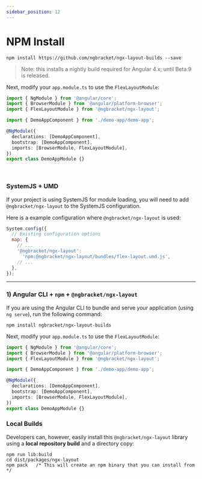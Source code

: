 ```yaml
---
sidebar_position: 12
---
```


# NPM Install

```terminal
npm install https://github.com/ngbracket/ngx-layout-builds --save
```

> Note: this installs a nightly build required for Angular 4.x; until Beta.9 is released.

Next, modify your `app.module.ts` to use the `FlexLayoutModule`:

```typescript
import { NgModule } from '@angular/core';
import { BrowserModule } from '@angular/platform-browser';
import { FlexLayoutModule } from '@ngbracket/ngx-layout';

import { DemoAppComponent } from './demo-app/demo-app';

@NgModule({
  declarations: [DemoAppComponent],
  bootstrap: [DemoAppComponent],
  imports: [BrowserModule, FlexLayoutModule],
})
export class DemoAppModule {}
```

<br/>

### SystemJS + UMD

If your project is using SystemJS for module loading, you will need to add `@ngbracket/ngx-layout` to the SystemJS
configuration.

Here is a example configuration where `@ngbracket/ngx-layout` is used:

```js
System.config({
  // Existing configuration options
  map: {
    // ...
    '@ngbracket/ngx-layout':
      'npm:@ngbracket/ngx-layout/bundles/flex-layout.umd.js',
    // ...
  },
});
```

---

### 1) Angular CLI + **`npm`** + `@ngbracket/ngx-layout`

If you are using the Angular CLI to bundle and serve your application (using `ng serve`), run the following command:

```terminal
npm install ngbracket/ngx-layout-builds
```

Next, modify your `app.module.ts` to use the `FlexLayoutModule`:

```typescript
import { NgModule } from '@angular/core';
import { BrowserModule } from '@angular/platform-browser';
import { FlexLayoutModule } from '@ngbracket/ngx-layout';

import { DemoAppComponent } from './demo-app/demo-app';

@NgModule({
  declarations: [DemoAppComponent],
  bootstrap: [DemoAppComponent],
  imports: [BrowserModule, FlexLayoutModule],
})
export class DemoAppModule {}
```

### Local Builds

Developers can, however, easily install this `@ngbracket/ngx-layout` library using a **local repository build**
and a directory copy:

```console
npm run lib:build
cd dist/packages/ngx-layout
npm pack   /* This will create an npm binary that you can install from */
```
